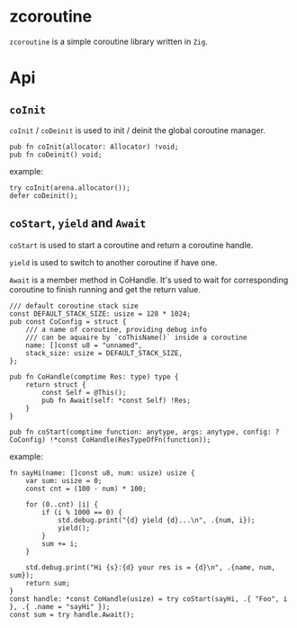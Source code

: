 # zcoroutine
`zcoroutine` is a simple coroutine library written in `Zig`.
# Api
## `coInit`
`coInit` / `coDeinit` is used to init / deinit the global coroutine manager.
```zig
pub fn coInit(allocator: Allocator) !void;
pub fn coDeinit() void;
```
example:
```zig
try coInit(arena.allocator());
defer coDeinit();
```
## `coStart`, `yield` and `Await`
`coStart` is used to start a coroutine and return a coroutine handle.

`yield` is used to switch to another coroutine if have one.

`Await` is a member method in CoHandle. It's used to wait for corresponding coroutine to finish running and get the return value.
```zig
/// default coroutine stack size
const DEFAULT_STACK_SIZE: usize = 128 * 1024;
pub const CoConfig = struct {
    /// a name of coroutine, providing debug info
    /// can be aquaire by `coThisName()` inside a coroutine
    name: []const u8 = "unnamed",
    stack_size: usize = DEFAULT_STACK_SIZE,
};

pub fn CoHandle(comptime Res: type) type {
    return struct {
        const Self = @This();
        pub fn Await(self: *const Self) !Res;
    }
}

pub fn coStart(comptime function: anytype, args: anytype, config: ?CoConfig) !*const CoHandle(ResTypeOfFn(function));
```
example:
```zig
fn sayHi(name: []const u8, num: usize) usize {
    var sum: usize = 0;
    const cnt = (100 - num) * 100;

    for (0..cnt) |i| {
        if (i % 1000 == 0) {
            std.debug.print("{d} yield {d}...\n", .{num, i});
            yield();
        }
        sum += i;
    }
    
    std.debug.print("Hi {s}:{d} your res is = {d}\n", .{name, num, sum});
    return sum;
}
const handle: *const CoHandle(usize) = try coStart(sayHi, .{ "Foo", i }, .{ .name = "sayHi" });
const sum = try handle.Await();
```
